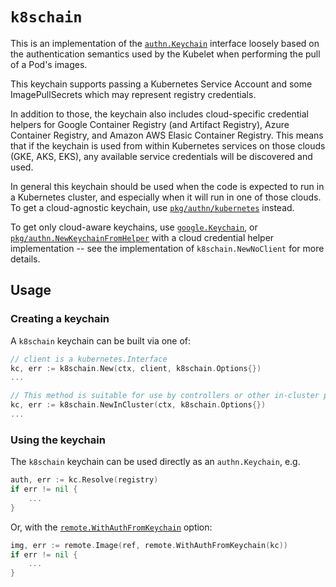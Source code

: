 # `k8schain`

This is an implementation of the [`authn.Keychain`](https://godoc.org/github.com/google/go-containerregistry/authn#Keychain) interface loosely based on the authentication semantics used by the Kubelet when performing the pull of a Pod's images.

This keychain supports passing a Kubernetes Service Account and some ImagePullSecrets which may represent registry credentials.

In addition to those, the keychain also includes cloud-specific credential helpers for Google Container Registry (and Artifact Registry), Azure Container Registry, and Amazon AWS Elasic Container Registry.
This means that if the keychain is used from within Kubernetes services on those clouds (GKE, AKS, EKS), any available service credentials will be discovered and used.

In general this keychain should be used when the code is expected to run in a Kubernetes cluster, and especially when it will run in one of those clouds.
To get a cloud-agnostic keychain, use [`pkg/authn/kubernetes`](../kubernetes) instead.

To get only cloud-aware keychains, use [`google.Keychain`](https://godoc.org/github.com/google/go-containerregistry/pkg/v1/google#Keychain), or [`pkg/authn.NewKeychainFromHelper`](https://godoc.org/github.com/google/go-containerregistry/pkg/authn#NewKeychainFromHelper) with a cloud credential helper implementation -- see the implementation of `k8schain.NewNoClient` for more details.

## Usage

### Creating a keychain

A `k8schain` keychain can be built via one of:

```go
// client is a kubernetes.Interface
kc, err := k8schain.New(ctx, client, k8schain.Options{})
...

// This method is suitable for use by controllers or other in-cluster processes.
kc, err := k8schain.NewInCluster(ctx, k8schain.Options{})
...
```

### Using the keychain

The `k8schain` keychain can be used directly as an `authn.Keychain`, e.g.

```go
auth, err := kc.Resolve(registry)
if err != nil {
    ...
}
```

Or, with the [`remote.WithAuthFromKeychain`](https://pkg.go.dev/github.com/google/go-containerregistry/pkg/v1/remote#WithAuthFromKeychain) option:

```go
img, err := remote.Image(ref, remote.WithAuthFromKeychain(kc))
if err != nil {
    ...
}
```
